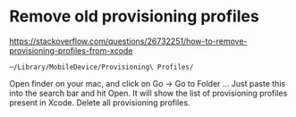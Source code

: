 # Remove old provisioning profiles

https://stackoverflow.com/questions/26732251/how-to-remove-provisioning-profiles-from-xcode

`~/Library/MobileDevice/Provisioning\ Profiles/`

Open finder on your mac, and click on Go -> Go to Folder ... 
Just paste this into the search bar and hit Open. 
It will show the list of provisioning profiles present in Xcode. Delete all provisioning profiles.
